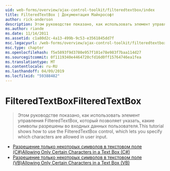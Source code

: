 ```yaml
---
uid: web-forms/overview/ajax-control-toolkit/filteredtextbox/index
title: FilteredTextBox | Документация Майкрософт
author: rick-anderson
description: Этом руководстве показано, как использовать элемент управления FilteredTextBox, который позволяет указать, какие символы разрешены во входных данных пользователя.
ms.author: riande
ms.date: 11/14/2011
ms.assetid: c1a80d2c-4a13-499b-9c53-e3561845dd7f
msc.legacyurl: /web-forms/overview/ajax-control-toolkit/filteredtextbox
msc.type: chapter
ms.openlocfilehash: f5e5893f9d3780e957f101e78e983f7baa114d27
ms.sourcegitcommit: 0f1119340e4464720cfd16d0ff15764746ea1fea
ms.translationtype: MT
ms.contentlocale: ru-RU
ms.lasthandoff: 04/09/2019
ms.locfileid: "59388482"
---
```

# <a name="filteredtextbox"></a><span data-ttu-id="b40d9-103">FilteredTextBox</span><span class="sxs-lookup"><span data-stu-id="b40d9-103">FilteredTextBox</span></span>

> <span data-ttu-id="b40d9-104">Этом руководстве показано, как использовать элемент управления FilteredTextBox, который позволяет указать, какие символы разрешены во входных данных пользователя.</span><span class="sxs-lookup"><span data-stu-id="b40d9-104">This tutorial shows how to use the FilteredTextBox control, which lets you specify which characters are allowed in user input.</span></span>


- [<span data-ttu-id="b40d9-105">Разрешение только некоторых символов в текстовом поле (C#)</span><span class="sxs-lookup"><span data-stu-id="b40d9-105">Allowing Only Certain Characters in a Text Box (C#)</span></span>](allowing-only-certain-characters-in-a-text-box-cs.md)
- [<span data-ttu-id="b40d9-106">Разрешение только некоторых символов в текстовом поле (VB)</span><span class="sxs-lookup"><span data-stu-id="b40d9-106">Allowing Only Certain Characters in a Text Box (VB)</span></span>](allowing-only-certain-characters-in-a-text-box-vb.md)
